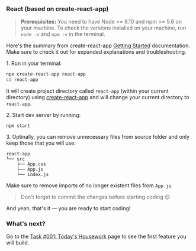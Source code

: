 ### React (based on create-react-app)

> **Prerequisites:** You need to have Node >= 8.10 and npm >= 5.6 on your machine. To check the versions installed on your machine, run `node -v` and `npm -v` in the terminal.

Here's the summary from create-react-app [Getting Started](https://create-react-app.dev/docs/getting-started) documentation. Make sure to check it out for expanded explanations and troubleshooting.

1\. Run in your terminal:
```sh
npx create-react-app react-app
cd react-app
```

It will create project directory called `react-app` (within your current directory) using [create-react-app](https://create-react-app.dev/docs/getting-started) and will change your current directory to `react-app`.

2\. Start dev server by running:

```
npm start
```

3\. Optinally, you can remove unnecessary files from source folder and only keep those that you will use:

```
react-app
└── src
    ├── App.css
    ├── App.js
    └── index.js
```

Make sure to remove imports of no longer existent files from `App.js`.

> Don't forget to commit the changes before starting coding :wink:

And yeah, that's it — you are ready to start coding!

### What's next?

Go to the [Task #001: Today's Housework](http://bandaworks.tilda.ws/housework-undoer/task-1) page to see the first feature you will build.
